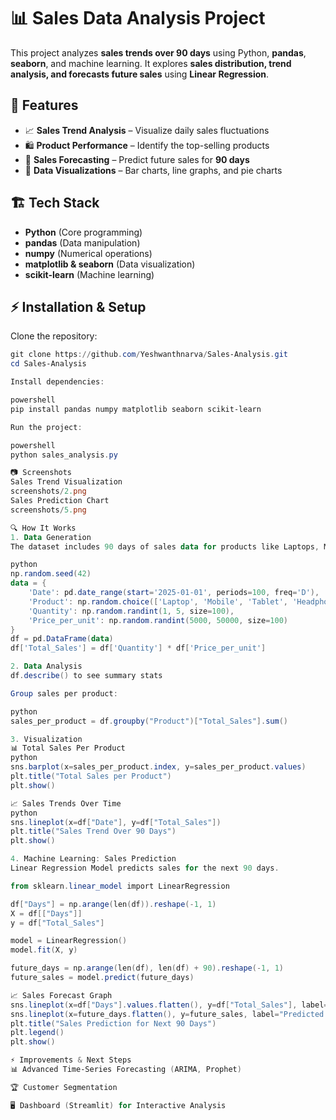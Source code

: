 # 📊 Sales Data Analysis Project

This project analyzes **sales trends over 90 days** using Python, **pandas**, **seaborn**, and machine learning. It explores **sales distribution, trend analysis, and forecasts future sales** using **Linear Regression**.

## 🔹 Features
- 📈 **Sales Trend Analysis** – Visualize daily sales fluctuations
- 🛍️ **Product Performance** – Identify the top-selling products
- 🔮 **Sales Forecasting** – Predict future sales for **90 days**
- 🎨 **Data Visualizations** – Bar charts, line graphs, and pie charts

## 🏗️ Tech Stack
- **Python** (Core programming)
- **pandas** (Data manipulation)
- **numpy** (Numerical operations)
- **matplotlib & seaborn** (Data visualization)
- **scikit-learn** (Machine learning)

## ⚡ Installation & Setup
Clone the repository:
```powershell
git clone https://github.com/Yeshwanthnarva/Sales-Analysis.git
cd Sales-Analysis

Install dependencies:

powershell
pip install pandas numpy matplotlib seaborn scikit-learn

Run the project:

powershell
python sales_analysis.py

📷 Screenshots
Sales Trend Visualization
screenshots/2.png
Sales Prediction Chart
screenshots/5.png

🔍 How It Works
1. Data Generation
The dataset includes 90 days of sales data for products like Laptops, Mobiles, Tablets, and Headphones.

python
np.random.seed(42)
data = {
    'Date': pd.date_range(start='2025-01-01', periods=100, freq='D'),
    'Product': np.random.choice(['Laptop', 'Mobile', 'Tablet', 'Headphones'], 100),
    'Quantity': np.random.randint(1, 5, size=100),
    'Price_per_unit': np.random.randint(5000, 50000, size=100)
}
df = pd.DataFrame(data)
df['Total_Sales'] = df['Quantity'] * df['Price_per_unit']

2. Data Analysis
df.describe() to see summary stats

Group sales per product:

python
sales_per_product = df.groupby("Product")["Total_Sales"].sum()

3. Visualization
📊 Total Sales Per Product
python
sns.barplot(x=sales_per_product.index, y=sales_per_product.values)
plt.title("Total Sales per Product")
plt.show()

📈 Sales Trends Over Time
python
sns.lineplot(x=df["Date"], y=df["Total_Sales"])
plt.title("Sales Trend Over 90 Days")
plt.show()

4. Machine Learning: Sales Prediction
Linear Regression Model predicts sales for the next 90 days.

from sklearn.linear_model import LinearRegression

df["Days"] = np.arange(len(df)).reshape(-1, 1)
X = df[["Days"]]
y = df["Total_Sales"]

model = LinearRegression()
model.fit(X, y)

future_days = np.arange(len(df), len(df) + 90).reshape(-1, 1)
future_sales = model.predict(future_days)

📈 Sales Forecast Graph
sns.lineplot(x=df["Days"].values.flatten(), y=df["Total_Sales"], label="Actual Sales")
sns.lineplot(x=future_days.flatten(), y=future_sales, label="Predicted Sales", linestyle="dashed")
plt.title("Sales Prediction for Next 90 Days")
plt.legend()
plt.show()

⚡ Improvements & Next Steps
📊 Advanced Time-Series Forecasting (ARIMA, Prophet)

🏆 Customer Segmentation

🖥️ Dashboard (Streamlit) for Interactive Analysis